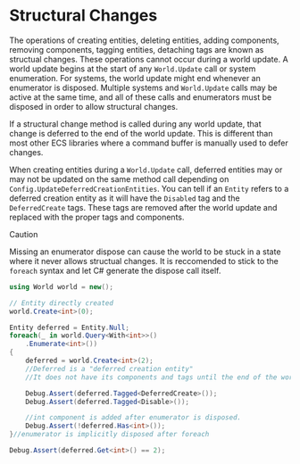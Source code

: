 # Structural Changes
The operations of creating entities, deleting entities, adding components, removing components, tagging entities, detaching tags are known as structual changes.
These operations cannot occur during a world update. A world update begins at the start of any `World.Update` call or system enumeration.
For systems, the world update might end whenever an enumerator is disposed. Multiple systems and `World.Update` calls may be active at the same time, and all of these calls and enumerators must be disposed in order to allow structural changes.

If a structural change method is called during any world update, that change is deferred to the end of the world update. This is different than most other ECS libraries where a command buffer is manually used to defer changes.

When creating entities during a `World.Update` call, deferred entities may or may not be updated on the same method call depending on `Config.UpdateDeferredCreationEntities`. You can tell if an `Entity` refers to a deferred creation entity as it will have the `Disabled` tag and the `DeferredCreate` tags. These tags are removed after the world update and replaced with the proper tags and components.

> [!CAUTION]
> Missing an enumerator dispose can cause the world to be stuck in a state where it never allows structual changes. It is reccomended to stick to the `foreach` syntax and let C# generate the dispose call itself.

```csharp
using World world = new();

// Entity directly created
world.Create<int>(0);

Entity deferred = Entity.Null;
foreach(_ in world.Query<With<int>>()
    .Enumerate<int>())
{
    deferred = world.Create<int>(2);
    //Deferred is a "deferred creation entity"
    //It does not have its components and tags until the end of the world update.

    Debug.Assert(deferred.Tagged<DeferredCreate>());
    Debug.Assert(deferred.Tagged<Disable>());

    //int component is added after enumerator is disposed.
    Debug.Assert(!deferred.Has<int>());
}//enumerator is implicitly disposed after foreach

Debug.Assert(deferred.Get<int>() == 2);
```
